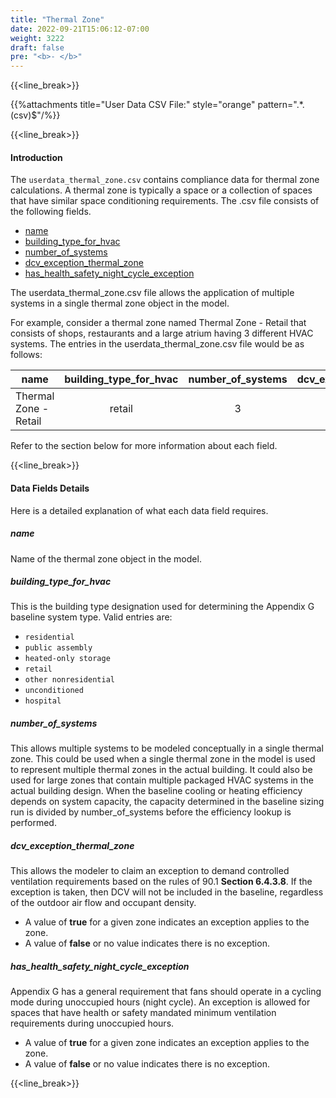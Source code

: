 ```yaml
---
title: "Thermal Zone"
date: 2022-09-21T15:06:12-07:00
weight: 3222
draft: false
pre: "<b>- </b>"
---
```


{{<line_break>}}

{{%attachments title="User Data CSV File:" style="orange" pattern=".*\.(csv)$"/%}}

{{<line_break>}}

#### Introduction 

The `userdata_thermal_zone.csv` contains compliance data for thermal zone calculations. A thermal zone is typically a space or a collection of spaces that have similar space conditioning requirements. The .csv file consists of the following fields. 

- [name](#name)
- [building_type_for_hvac](#building_type_for_hvac)
- [number_of_systems](#number_of_systems)
- [dcv_exception_thermal_zone](#dcv_exception_thermal_zone)
- [has_health_safety_night_cycle_exception](#has_health_safety_night_cycle_exception)

The userdata_thermal_zone.csv file allows the application of multiple systems in a single thermal zone object in the model. 

For example, consider a thermal zone named Thermal Zone - Retail that consists of shops, restaurants and a large atrium having 3 different HVAC systems. The entries in the userdata_thermal_zone.csv file would be as follows: 

|name|building_type_for_hvac|number_of_systems|dcv_exception_thermal_zone|has_health_safety_night_cycle_exception|
|----|:--------------------:|:---------------:|:------------------------:|:-------------------------------------:|
|Thermal Zone - Retail|retail| 3 |false|false|

Refer to the section below for more information about each field. 

{{<line_break>}}

#### Data Fields Details

Here is a detailed explanation of what each data field requires. 

##### **name** 
Name of the thermal zone object in the model.

##### **building_type_for_hvac**
This is the building type designation used for determining the Appendix G baseline system type. Valid entries are:
- `residential`
- `public assembly`
- `heated-only storage`
- `retail`
- `other nonresidential`
- `unconditioned`
- `hospital`

##### **number_of_systems**
This allows multiple systems to be modeled conceptually in a single thermal zone. This could be used when a single thermal zone in the model is used to represent multiple thermal zones in the actual building. It could also be used for large zones that contain multiple packaged HVAC systems in the actual building design. When the baseline cooling or heating efficiency depends on system capacity, the capacity determined in the baseline sizing run is divided by number_of_systems before the efficiency lookup is performed.

##### **dcv_exception_thermal_zone**
This allows the modeler to claim an exception to demand controlled ventilation requirements based on the rules of 90.1 **Section 6.4.3.8**. If the exception is taken, then DCV will not be included in the baseline, regardless of the outdoor air flow and occupant density.  
- A value of **true** for a given zone indicates an exception applies to the zone.  
- A value of **false** or no value indicates there is no exception.

##### **has_health_safety_night_cycle_exception**
Appendix G has a general requirement that fans should operate in a cycling mode during unoccupied hours (night cycle). An exception is allowed for spaces that have health or safety mandated minimum ventilation requirements during unoccupied hours.  
- A value of **true** for a given zone indicates an exception applies to the zone.  
- A value of **false** or no value indicates there is no exception.

{{<line_break>}}